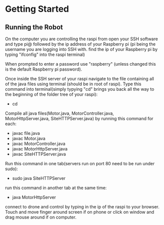 # Getting Started
## Running the Robot
On the computer you are controlling the raspi from open your SSH software and type pi@ followed by the ip address of your Raspberry pi (pi being the username you are logging into SSH with. find the ip of your Raspberry pi by typing "ifconfig" into the raspi terminal)

When prompted to enter a password use "raspberry" (unless changed this is the default Raspberry pi password).

Once inside the SSH server of your raspi navigate to the file containing all of the java files using terminal (should be in root of raspi). Type this command into terminal(simply typying "cd" brings you back all the way to the beginning of the folder tree of your raspi):

- cd

Compile all java files(Motor.java, MotorController.java, MotorHttpServer.java, SiteHTTPServer.java) by running this command for each:

- javac file.java
- javac Motor.java
- javac MotorController.java
- javac MotorHttpServer.java
- javac SiteHTTPServer.java

Run this command in one tab(servers run on port 80 need to be run under sudo):

- sudo java SiteHTTPServer

run this command in another tab at the same time:

- java MotorHttpServer

connect to drone and control by typing in the ip of the raspi to your browser. Touch and move finger around screen if on phone or click on window and drag mouse around if on computer.
